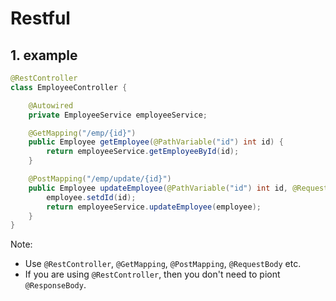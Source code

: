 # Restful

## 1. example

```java
@RestController
class EmployeeController {

    @Autowired
    private EmployeeService employeeService;

    @GetMapping("/emp/{id}")
    public Employee getEmployee(@PathVariable("id") int id) {
        return employeeService.getEmployeeById(id);
    }

    @PostMapping("/emp/update/{id}")
    public Employee updateEmployee(@PathVariable("id") int id, @RequestBody Employee employee) {
        employee.setdId(id);
        return employeeService.updateEmployee(employee);
    }
}
```

Note:

-   Use `@RestController`, `@GetMapping`, `@PostMapping`, `@RequestBody` etc.
-   If you are using `@RestController`, then you don't need to piont `@ResponseBody`.